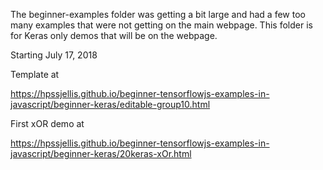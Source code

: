 The beginner-examples folder was getting a bit large and had a few too many examples that were not getting on the main webpage.
This folder is for Keras only demos that will be on the webpage.



Starting July 17, 2018

Template at

https://hpssjellis.github.io/beginner-tensorflowjs-examples-in-javascript/beginner-keras/editable-group10.html




First xOR demo at


https://hpssjellis.github.io/beginner-tensorflowjs-examples-in-javascript/beginner-keras/20keras-xOr.html






